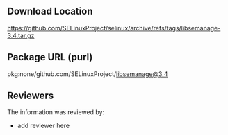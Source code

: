 ## Download Location

https://github.com/SELinuxProject/selinux/archive/refs/tags/libsemanage-3.4.tar.gz

## Package URL (purl)

pkg:none/github.com/SELinuxProject/libsemanage@3.4

## Reviewers

The information was reviewed by:

* add reviewer here
